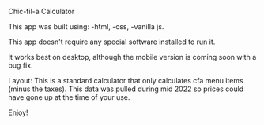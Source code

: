 Chic-fil-a Calculator

This app was built using:
-html, 
-css,
-vanilla js.

This app doesn't require any special software installed to run it. 

It works best on desktop, although the mobile version is coming soon with a bug fix.

Layout:
    This is a standard calculator that only calculates cfa menu items (minus the taxes). This data was pulled during mid 2022 so prices could have gone up at the time of your use.

Enjoy!